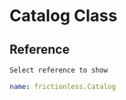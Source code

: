 # Catalog Class

## Reference

```markdown tabs=Reference
Select reference to show
```

```yaml reference tabs=Catalog
name: frictionless.Catalog
```
